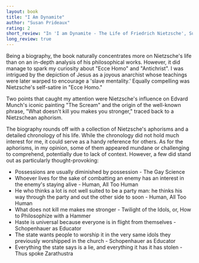 ```yaml
---
layout: book
title: "I Am Dynamite"
author: "Susan Prideaux"
rating: 2
short_review: "In 'I am Dynamite - The Life of Friedrich Nietzsche', Susan Prideaux undertakes the task of charting Friedrich Nietzsche's life and philosophical ideas. Personally, I found some portions of the book less engaging, yet, as the narrative unfolded, it did gain some momentum. The title, 'I am dynamite', gradually revealed its significance, symbolizing the potential power and peril of Nietzsche's ideas, and pointing towards their unfortunate misinterpretations, notably their misuse by the Nazis."
long_review: true
---
```



Being a biography, the book naturally concentrates more on Nietzsche's life than on an in-depth analysis of his philosophical works. However, it did manage to spark my curiosity about "Ecce Homo" and "Antichrist". I was intrigued by the depiction of Jesus as a joyous anarchist whose teachings were later warped to encourage a 'slave mentality.' Equally compelling was Nietzsche's self-satire in "Ecce Homo."

Two points that caught my attention were Nietzsche's influence on Edvard Munch's iconic painting "The Scream" and the origin of the well-known phrase, "What doesn't kill you makes you stronger," traced back to a Nietzschean aphorism.

The biography rounds off with a collection of Nietzsche's aphorisms and a detailed chronology of his life. While the chronology did not hold much interest for me, it could serve as a handy reference for others. As for the aphorisms, in my opinion, some of them appeared mundane or challenging to comprehend, potentially due to lack of context. However, a few did stand out as particularly thought-provoking:

- Possessions are usually diminished by possession - The Gay Science
- Whoever lives for the sake of combatting an enemy has an interest in the enemy's staying alive - Human, All Too Human
- He who thinks a lot is not well suited to be a party man: he thinks his way through the party and out the other side to soon - Human, All Too Human
- What does not kill me makes me stronger - Twilight of the Idols, or, How to Philosophize with a Hammer
- Haste is universal because everyone is in flight from themselves - Schopenhauer as Educator
- The state wants people to worship it in the very same idols they previously worshipped in the church - Schopenhauer as Educator
- Everything the state says is a lie, and everything it has it has stolen - Thus spoke Zarathustra